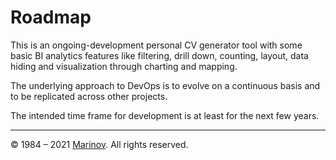 # Roadmap

This is an ongoing-development personal CV generator tool with some basic BI analytics features like filtering, drill down, counting, layout, data hiding and visualization through charting and mapping.

The underlying approach to DevOps is to evolve on a continuous basis and to be replicated across other projects.

The intended time frame for development is at least for the next few years.

---

© 1984 – 2021 [Marinov](http://marinov.ml "Marinov"). All rights reserved.
